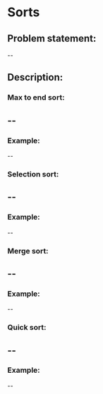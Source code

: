 # Sorts

## Problem statement:

--
## Description:

### Max to end sort:

--
--
### Example:
--
### Selection sort:

--
--
### Example:
--
### Merge sort:

--
--
### Example:
--
### Quick sort:

--
--
### Example:
--
